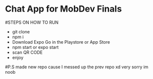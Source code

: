 # Chat App for MobDev Finals

#STEPS ON HOW TO RUN
- git clone
- npm i
- Download Expo Go in the Playstore or App Store
- npm start or expo start
- scan QR CODE
- enjoy 

#P.S made new repo cause I messed up the prev repo xd very sorry im noob